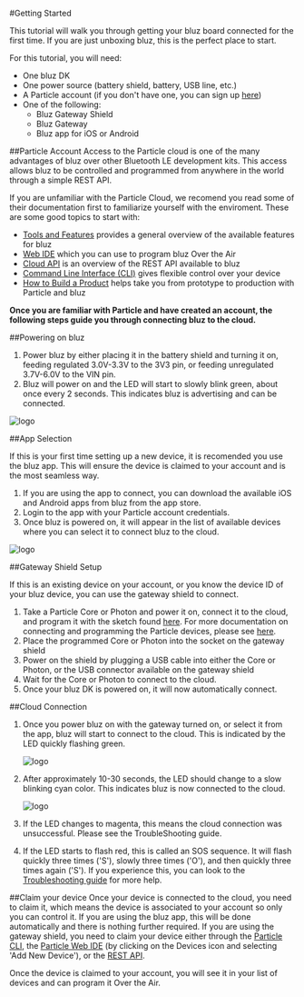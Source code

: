 #Getting Started

This tutorial will walk you through getting your bluz board connected for the first time. If you are just unboxing bluz, this is the perfect place to start.

For this tutorial, you will need:

- One bluz DK
- One power source (battery shield, battery, USB line, etc.)
- A Particle account (if you don't have one, you can sign up [here](https://dashboard.particle.io/login))
- One of the following:
    - Bluz Gateway Shield
    - Bluz Gateway
    - Bluz app for iOS or Android

##Particle Account
Access to the Particle cloud is one of the many advantages of bluz over other Bluetooth LE development kits. This access allows bluz to be controlled
and programmed from anywhere in the world through a simple REST API.

If you are unfamiliar with the Particle Cloud, we recomend you read some of their documentation first to familiarize yourself with the enviroment. These are some good
topics to start with:

- [Tools and Features](https://docs.particle.io/guide/tools-and-features/intro/) provides a general overview of the available features for bluz
- [Web IDE](https://docs.particle.io/guide/getting-started/build/photon/) which you can use to program bluz Over the Air
- [Cloud API](https://docs.particle.io/reference/api/) is an overview of the REST API available to bluz
- [Command Line Interface (CLI)](https://docs.particle.io/reference/cli/) gives flexible control over your device
- [How to Build a Product](https://docs.particle.io/guide/how-to-build-a-product/intro/) helps take you from prototype to production with Particle and bluz

**Once you are familiar with Particle and have created an account, the following steps guide you through connecting bluz to the cloud.**

##Powering on bluz

1. Power bluz by either placing it in the battery shield and turning it on, feeding regulated 3.0V-3.3V to the 3V3 pin, or feeding unregulated 3.7V-6.0V to the VIN pin.
2. Bluz will power on and the LED will start to slowly blink green, about once every 2 seconds. This indicates bluz is advertising and can be connected.

![logo](/img/bluz_advertising.gif)


##App Selection

If this is your first time setting up a new device, it is recomended you use the bluz app. This will ensure the device is claimed to your account
and is the most seamless way.

1. If you are using the app to connect, you can download the available iOS and Android apps from bluz from the app store.
2. Login to the app with your Particle account credentials.
3. Once bluz is powered on, it will appear in the list of available devices where you can select it to connect bluz to the cloud.

![logo](/img/app_screenshot.png)

##Gateway Shield Setup

If this is an existing device on your account, or you know the device ID of your bluz device, you can use the gateway shield to connect. 

1. Take a Particle Core or Photon and power it on, connect it to the cloud, and program it with the sketch found [here](https://github.com/bluzDK/bluz-beta/tree/master/gateway/photon-sketch-0.1.0). For more documentation on connecting and programming the Particle devices, please see [here](https://docs.particle.io/guide/getting-started/start/photon/).
2. Place the programmed Core or Photon into the socket on the gateway shield
3. Power on the shield by plugging a USB cable into either the Core or Photon, or the USB connector available on the gateway shield
4. Wait for the Core or Photon to connect to the cloud.
5. Once your bluz DK is powered on, it will now automatically connect.

##Cloud Connection
1. Once you power bluz on with the gateway turned on, or select it from the app, bluz will start to connect to the cloud. This is indicated by the LED quickly flashing green.

    ![logo](/img/bluz_connecting.gif)


2. After approximately 10-30 seconds, the LED should change to a slow blinking cyan color. This indicates bluz is now connected to the cloud.

    ![logo](/img/bluz_connected.gif)


3. If the LED changes to magenta, this means the cloud connection was unsuccessful. Please see the TroubleShooting guide.
4. If the LED starts to flash red, this is called an SOS sequence. It will flash quickly three times ('S'), slowly three times ('O'), and then quickly three times again ('S'). If you experience this, you can look to the [Troubleshooting guide](../troubleshooting/sos.md) for more help.

##Claim your device
Once your device is connected to the cloud, you need to claim it, which means the device is associated to your account so only you can control it.
If you are using the bluz app, this will be done automatically and there is nothing further required. If you are using the gateway shield, you
need to claim your device either through the [Particle CLI](https://docs.particle.io/reference/cli/#particle-device-add),
the [Particle Web IDE](https://build.particle.io/login) (by clicking on the Devices icon and selecting 'Add New Device'),
or the [REST API](https://docs.particle.io/reference/api/#claim-a-device).

Once the device is claimed to your account, you will see it in your list of devices and can program it Over the Air.



